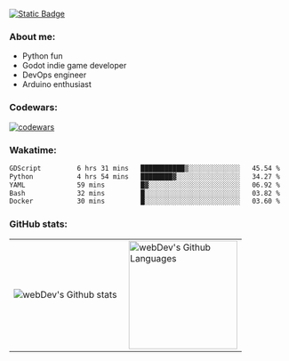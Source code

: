 [![Static Badge](https://img.shields.io/badge/Telegram-blue?style=flat&logo=telegram&link=https://t.me/sfkulagin)](https://t.me/sfkulagin)
### About me:

- Python fun
- Godot indie game developer
- DevOps engineer
- Arduino enthusiast

### Codewars:

[![codewars](https://www.codewars.com/users/talkafk/badges/large)](https://www.codewars.com/users/talkafk)

### Wakatime:

<!--START_SECTION:waka-->

```txt
GDScript         6 hrs 31 mins   ███████████▒░░░░░░░░░░░░░   45.54 %
Python           4 hrs 54 mins   ████████▓░░░░░░░░░░░░░░░░   34.27 %
YAML             59 mins         █▓░░░░░░░░░░░░░░░░░░░░░░░   06.92 %
Bash             32 mins         █░░░░░░░░░░░░░░░░░░░░░░░░   03.82 %
Docker           30 mins         █░░░░░░░░░░░░░░░░░░░░░░░░   03.60 %
```

<!--END_SECTION:waka-->

### GitHub stats:

<table>
  <tr>
    <td>
      <img align="left" src="http://github-readme-streak-stats.herokuapp.com?user=talkafk&theme=dark&background=000000" alt="webDev's Github stats" />
    </td>
    <td>
      <img height="195px" align="right" alt="webDev's Github Languages" src="https://github-readme-stats-sigma-five.vercel.app/api/top-langs/?username=talkafk&layout=compact&theme=vision-friendly-dark" />
    </td>
  </tr>
</table>
